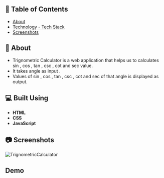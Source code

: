 ## 📝 Table of Contents

- [About](#about)
- [Technology - Tech Stack](#tech)
- [Screenshots](#Screenshots)

## 📙 About <a name = "about"></a>

- Trignometric Calculator is a web application that helps us to calculates sin , cos , tan , csc , cot and sec value.
- It takes angle as input .
- Values of sin , cos , tan , csc , cot and sec of that angle is displayed as output. 

## 💻 Built Using <a name = "tech"></a>

- **HTML**
- **CSS**
- **JavaScript**

## 📷  Screenshots <a name = "Screenshots"></a>

![TrignometricCalculator]()

## Demo

